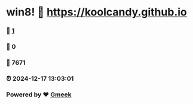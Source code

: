 # win8! :link: https://koolcandy.github.io 
### :page_facing_up: [1](https://koolcandy.github.io/tag.html) 
### :speech_balloon: 0 
### :hibiscus: 7671 
### :alarm_clock: 2024-12-17 13:03:01 
### Powered by :heart: [Gmeek](https://github.com/Meekdai/Gmeek)
